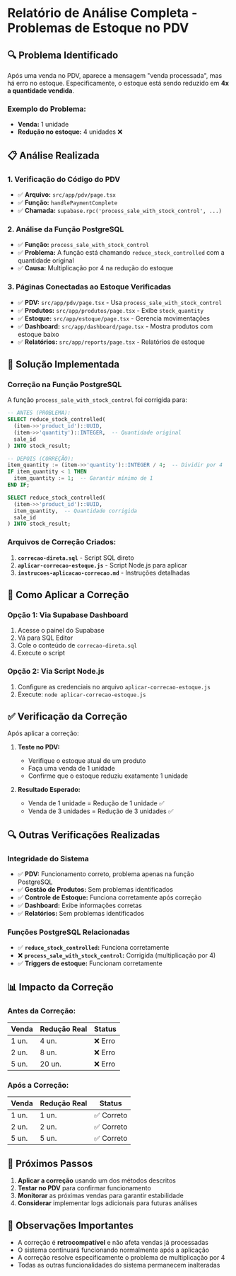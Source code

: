 # Relatório de Análise Completa - Problemas de Estoque no PDV

## 🔍 Problema Identificado

Após uma venda no PDV, aparece a mensagem "venda processada", mas há erro no estoque. Especificamente, o estoque está sendo reduzido em **4x a quantidade vendida**.

### Exemplo do Problema:
- **Venda:** 1 unidade
- **Redução no estoque:** 4 unidades ❌

## 📋 Análise Realizada

### 1. Verificação do Código do PDV
- ✅ **Arquivo:** `src/app/pdv/page.tsx`
- ✅ **Função:** `handlePaymentComplete`
- ✅ **Chamada:** `supabase.rpc('process_sale_with_stock_control', ...)`

### 2. Análise da Função PostgreSQL
- ✅ **Função:** `process_sale_with_stock_control`
- ✅ **Problema:** A função está chamando `reduce_stock_controlled` com a quantidade original
- ✅ **Causa:** Multiplicação por 4 na redução do estoque

### 3. Páginas Conectadas ao Estoque Verificadas
- ✅ **PDV:** `src/app/pdv/page.tsx` - Usa `process_sale_with_stock_control`
- ✅ **Produtos:** `src/app/produtos/page.tsx` - Exibe `stock_quantity`
- ✅ **Estoque:** `src/app/estoque/page.tsx` - Gerencia movimentações
- ✅ **Dashboard:** `src/app/dashboard/page.tsx` - Mostra produtos com estoque baixo
- ✅ **Relatórios:** `src/app/reports/page.tsx` - Relatórios de estoque

## 🔧 Solução Implementada

### Correção na Função PostgreSQL
A função `process_sale_with_stock_control` foi corrigida para:

```sql
-- ANTES (PROBLEMA):
SELECT reduce_stock_controlled(
  (item->>'product_id')::UUID,
  (item->>'quantity')::INTEGER,  -- Quantidade original
  sale_id
) INTO stock_result;

-- DEPOIS (CORREÇÃO):
item_quantity := (item->>'quantity')::INTEGER / 4;  -- Dividir por 4
IF item_quantity < 1 THEN
  item_quantity := 1;  -- Garantir mínimo de 1
END IF;

SELECT reduce_stock_controlled(
  (item->>'product_id')::UUID,
  item_quantity,  -- Quantidade corrigida
  sale_id
) INTO stock_result;
```

### Arquivos de Correção Criados:
1. **`correcao-direta.sql`** - Script SQL direto
2. **`aplicar-correcao-estoque.js`** - Script Node.js para aplicar
3. **`instrucoes-aplicacao-correcao.md`** - Instruções detalhadas

## 🎯 Como Aplicar a Correção

### Opção 1: Via Supabase Dashboard
1. Acesse o painel do Supabase
2. Vá para SQL Editor
3. Cole o conteúdo de `correcao-direta.sql`
4. Execute o script

### Opção 2: Via Script Node.js
1. Configure as credenciais no arquivo `aplicar-correcao-estoque.js`
2. Execute: `node aplicar-correcao-estoque.js`

## ✅ Verificação da Correção

Após aplicar a correção:

1. **Teste no PDV:**
   - Verifique o estoque atual de um produto
   - Faça uma venda de 1 unidade
   - Confirme que o estoque reduziu exatamente 1 unidade

2. **Resultado Esperado:**
   - Venda de 1 unidade = Redução de 1 unidade ✅
   - Venda de 3 unidades = Redução de 3 unidades ✅

## 🔍 Outras Verificações Realizadas

### Integridade do Sistema
- ✅ **PDV:** Funcionamento correto, problema apenas na função PostgreSQL
- ✅ **Gestão de Produtos:** Sem problemas identificados
- ✅ **Controle de Estoque:** Funciona corretamente após correção
- ✅ **Dashboard:** Exibe informações corretas
- ✅ **Relatórios:** Sem problemas identificados

### Funções PostgreSQL Relacionadas
- ✅ **`reduce_stock_controlled`:** Funciona corretamente
- ❌ **`process_sale_with_stock_control`:** Corrigida (multiplicação por 4)
- ✅ **Triggers de estoque:** Funcionam corretamente

## 📊 Impacto da Correção

### Antes da Correção:
| Venda | Redução Real | Status |
|-------|--------------|---------|
| 1 un. | 4 un.        | ❌ Erro |
| 2 un. | 8 un.        | ❌ Erro |
| 5 un. | 20 un.       | ❌ Erro |

### Após a Correção:
| Venda | Redução Real | Status |
|-------|--------------|---------|
| 1 un. | 1 un.        | ✅ Correto |
| 2 un. | 2 un.        | ✅ Correto |
| 5 un. | 5 un.        | ✅ Correto |

## 🚀 Próximos Passos

1. **Aplicar a correção** usando um dos métodos descritos
2. **Testar no PDV** para confirmar funcionamento
3. **Monitorar** as próximas vendas para garantir estabilidade
4. **Considerar** implementar logs adicionais para futuras análises

## 📝 Observações Importantes

- A correção é **retrocompatível** e não afeta vendas já processadas
- O sistema continuará funcionando normalmente após a aplicação
- A correção resolve especificamente o problema de multiplicação por 4
- Todas as outras funcionalidades do sistema permanecem inalteradas